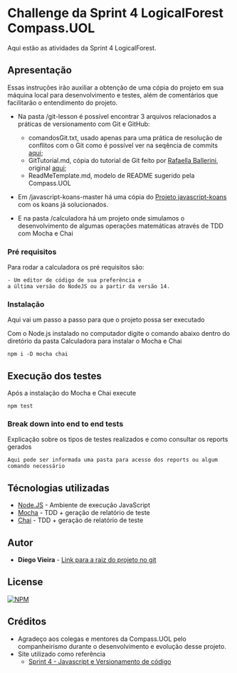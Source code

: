 # Challenge da Sprint 4 LogicalForest Compass.UOL

Aqui estão as atividades da Sprint 4 LogicalForest.

## Apresentação

Essas instruções irão auxiliar a obtenção de uma cópia do projeto em sua máquina local para desenvolvimento e testes, além de comentários que facilitarão o entendimento do projeto.

* Na pasta /git-lesson é possível encontrar 3 arquivos relacionados a práticas de versionamento com Git e GitHub:
    - comandosGit.txt, usado apenas para uma prática de resolução de conflitos com o Git como é possível ver na seqência de commits [aqui](https://github.com/dhermys/LogicalForest_DiegoVieira_Compass/commits/develop/git-lesson/comandosGit.txt);
    - GitTutorial.md, cópia do tutorial de Git feito por [Rafaella Ballerini](https://github.com/rafaballerini), original [aqui](https://github.com/rafaballerini/GitTutorial);
    - ReadMeTemplate.md, modelo de README sugerido pela Compass.UOL

* Em /javascript-koans-master há uma cópia do [Projeto javascript-koans](https://github.com/mrdavidlaing/javascript-koans) com os koans já solucionados.

* E na pasta /calculadora há um projeto onde simulamos o desenvolvimento de algumas operações matemáticas através de TDD com Mocha e Chai 

### Pré requisitos

Para rodar a calculadora os pré requisitos são:

```
- Um editor de código de sua preferência e
a última versão do NodeJS ou a partir da versão 14.
```

### Instalação

Aqui vai um passo a passo para que o projeto possa ser executado

Com o Node.js instalado no computador digite o comando abaixo dentro do diretório da pasta Calculadora para instalar o Mocha e Chai

```
npm i -D mocha chai
```

## Execução dos testes

Após a instalação do Mocha e Chai execute 

```
npm test
```

### Break down into end to end tests

Explicação sobre os tipos de testes realizados e como consultar os reports gerados

```
Aqui pode ser informada uma pasta para acesso dos reports ou algum comando necessário
```

## Técnologias utilizadas

* [Node.JS](https://nodejs.org/) - Ambiente de execução JavaScript
* [Mocha](https://mochajs.org/) - TDD + geração de relatório de teste
* [Chai](https://www.chaijs.com/) - TDD + geração de relatório de teste

## Autor

* **Diego Vieira** - [Link para a raiz do projeto no git](https://github.com/dhermys/LogicalForest_DiegoVieira_Compass)

## License

[![NPM](https://img.shields.io/npm/l/react)](https://github.com/dhermys/LogicalForest_DiegoVieira_Compass/blob/develop/LICENSE) 

## Créditos

* Agradeço aos colegas e mentores da Compass.UOL pelo companheirismo durante o desenvolvimento e evolução desse projeto.
* Site utilizado como referência
    - [Sprint 4 - Javascript e Versionamento de código](https://compasso.sharepoint.com/sites/qa/pb/logicalforest/SitePages/Sprint-4.aspx)
